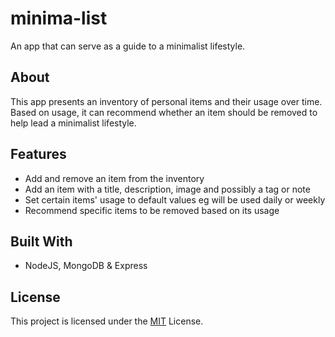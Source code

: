 # minima-list

An app that can serve as a guide to a minimalist lifestyle.

## About

This app presents an inventory of personal items and their usage over time.
Based on usage, it can recommend whether an item should be removed to help lead a minimalist lifestyle.

## Features

- Add and remove an item from the inventory
- Add an item with a title, description, image and possibly a tag or note
- Set certain items' usage to default values eg will be used daily or weekly
- Recommend specific items to be removed based on its usage

## Built With

- NodeJS, MongoDB & Express

## License

This project is licensed under the [MIT](LICENSE.md) License.
